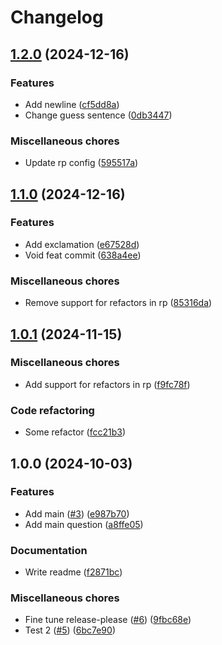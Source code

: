 # Changelog

## [1.2.0](https://github.com/ka3de/rp-test/compare/v1.1.0...v1.2.0) (2024-12-16)


### Features

* Add newline ([cf5dd8a](https://github.com/ka3de/rp-test/commit/cf5dd8a5cc6496990f5a5345e58c6a0d2c7b1c9e))
* Change guess sentence ([0db3447](https://github.com/ka3de/rp-test/commit/0db3447fa36bce7a6c178e8c74e2bd674fc51536))


### Miscellaneous chores

* Update rp config ([595517a](https://github.com/ka3de/rp-test/commit/595517ad6aa620a593cf719b3ba1b338d76d3a4c))

## [1.1.0](https://github.com/ka3de/rp-test/compare/v1.0.1...v1.1.0) (2024-12-16)


### Features

* Add exclamation ([e67528d](https://github.com/ka3de/rp-test/commit/e67528df5ca352c13aac9e5ef1bbba33c238f6c3))
* Void feat commit ([638a4ee](https://github.com/ka3de/rp-test/commit/638a4eeb7b5c691f4fe22155a34dcce5235e2596))


### Miscellaneous chores

* Remove support for refactors in rp ([85316da](https://github.com/ka3de/rp-test/commit/85316da539f58f2e946757520faec8debe3ce3d4))

## [1.0.1](https://github.com/ka3de/rp-test/compare/v1.0.0...v1.0.1) (2024-11-15)


### Miscellaneous chores

* Add support for refactors in rp ([f9fc78f](https://github.com/ka3de/rp-test/commit/f9fc78fa4d418b2e394f8f401e84b6e62c30c5b8))


### Code refactoring

* Some refactor ([fcc21b3](https://github.com/ka3de/rp-test/commit/fcc21b358ff64f9129425eb4e42dbd2b9dea34af))

## 1.0.0 (2024-10-03)


### Features

* Add main ([#3](https://github.com/ka3de/rp-test/issues/3)) ([e987b70](https://github.com/ka3de/rp-test/commit/e987b7007a41cb170a0a06ad634eaa876edf28dd))
* Add main question ([a8ffe05](https://github.com/ka3de/rp-test/commit/a8ffe054049b43d85fad66566ded2609b094abd3))


### Documentation

* Write readme ([f2871bc](https://github.com/ka3de/rp-test/commit/f2871bc1c4faa07c7acdb726005bac30e5fc707b))


### Miscellaneous chores

* Fine tune release-please ([#6](https://github.com/ka3de/rp-test/issues/6)) ([9fbc68e](https://github.com/ka3de/rp-test/commit/9fbc68e61e4822b899a24eacfc4a57247475d597))
* Test 2 ([#5](https://github.com/ka3de/rp-test/issues/5)) ([6bc7e90](https://github.com/ka3de/rp-test/commit/6bc7e90fd72d104590928a927514a5fd24e4d09d))
